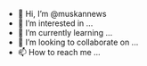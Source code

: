 - 👋 Hi, I’m @muskannews
- 👀 I’m interested in ...
- 🌱 I’m currently learning ...
- 💞️ I’m looking to collaborate on ...
- 📫 How to reach me ...

<!---
muskannews/muskannews is a ✨ special ✨ repository because its `README.md` (this file) appears on your GitHub profile.
You can click the Preview link to take a look at your changes.
--->
